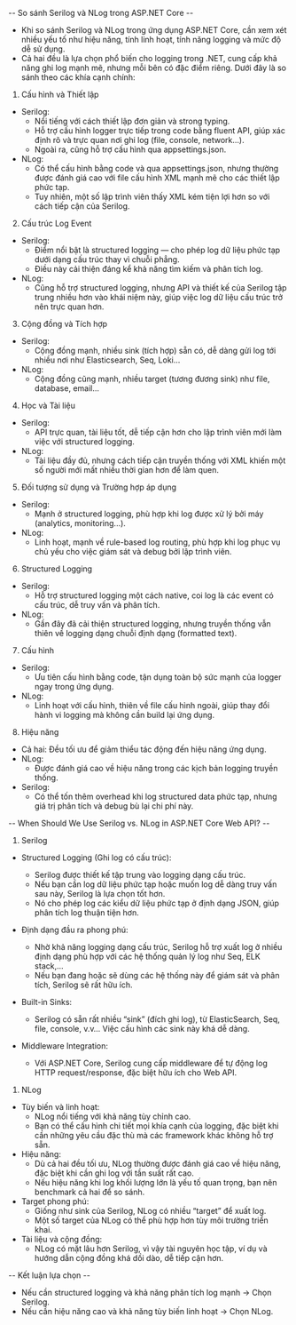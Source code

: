 -- So sánh Serilog và NLog trong ASP.NET Core --
- Khi so sánh Serilog và NLog trong ứng dụng ASP.NET Core, cần xem xét nhiều yếu tố như hiệu năng, tính linh hoạt, tính năng logging và mức độ dễ sử dụng. 
- Cả hai đều là lựa chọn phổ biến cho logging trong .NET, cung cấp khả năng ghi log mạnh mẽ, nhưng mỗi bên có đặc điểm riêng. Dưới đây là so sánh theo các khía cạnh chính:

1. Cấu hình và Thiết lập
- Serilog: 
  - Nổi tiếng với cách thiết lập đơn giản và strong typing.
  - Hỗ trợ cấu hình logger trực tiếp trong code bằng fluent API, giúp xác định rõ và trực quan nơi ghi log (file, console, network…). 
  - Ngoài ra, cũng hỗ trợ cấu hình qua appsettings.json.
- NLog: 
  - Có thể cấu hình bằng code và qua appsettings.json, nhưng thường được đánh giá cao với file cấu hình XML mạnh mẽ cho các thiết lập phức tạp. 
  - Tuy nhiên, một số lập trình viên thấy XML kém tiện lợi hơn so với cách tiếp cận của Serilog.
2. Cấu trúc Log Event
- Serilog: 
  - Điểm nổi bật là structured logging — cho phép log dữ liệu phức tạp dưới dạng cấu trúc thay vì chuỗi phẳng. 
  - Điều này cải thiện đáng kể khả năng tìm kiếm và phân tích log.
- NLog: 
  - Cũng hỗ trợ structured logging, nhưng API và thiết kế của Serilog tập trung nhiều hơn vào khái niệm này, giúp việc log dữ liệu cấu trúc trở nên trực quan hơn.
3. Cộng đồng và Tích hợp
- Serilog: 
  - Cộng đồng mạnh, nhiều sink (tích hợp) sẵn có, dễ dàng gửi log tới nhiều nơi như Elasticsearch, Seq, Loki...
- NLog: 
  - Cộng đồng cũng mạnh, nhiều target (tương đương sink) như file, database, email...
4. Học và Tài liệu
- Serilog: 
  - API trực quan, tài liệu tốt, dễ tiếp cận hơn cho lập trình viên mới làm việc với structured logging.
- NLog: 
  - Tài liệu đầy đủ, nhưng cách tiếp cận truyền thống với XML khiến một số người mới mất nhiều thời gian hơn để làm quen.
5. Đối tượng sử dụng và Trường hợp áp dụng
- Serilog: 
  - Mạnh ở structured logging, phù hợp khi log được xử lý bởi máy (analytics, monitoring...).
- NLog: 
  - Linh hoạt, mạnh về rule-based log routing, phù hợp khi log phục vụ chủ yếu cho việc giám sát và debug bởi lập trình viên.
6. Structured Logging
- Serilog: 
  - Hỗ trợ structured logging một cách native, coi log là các event có cấu trúc, dễ truy vấn và phân tích.
- NLog: 
  - Gần đây đã cải thiện structured logging, nhưng truyền thống vẫn thiên về logging dạng chuỗi định dạng (formatted text).
7. Cấu hình
- Serilog: 
  - Ưu tiên cấu hình bằng code, tận dụng toàn bộ sức mạnh của logger ngay trong ứng dụng.
- NLog: 
  - Linh hoạt với cấu hình, thiên về file cấu hình ngoài, giúp thay đổi hành vi logging mà không cần build lại ứng dụng.
8. Hiệu năng
- Cả hai: Đều tối ưu để giảm thiểu tác động đến hiệu năng ứng dụng.
- NLog: 
  - Được đánh giá cao về hiệu năng trong các kịch bản logging truyền thống.
- Serilog: 
  - Có thể tốn thêm overhead khi log structured data phức tạp, nhưng giá trị phân tích và debug bù lại chi phí này.

-- When Should We Use Serilog vs. NLog in ASP.NET Core Web API? --
1. Serilog
- Structured Logging (Ghi log có cấu trúc): 
  - Serilog được thiết kế tập trung vào logging dạng cấu trúc. 
  - Nếu bạn cần log dữ liệu phức tạp hoặc muốn log dễ dàng truy vấn sau này, Serilog là lựa chọn tốt hơn. 
  - Nó cho phép log các kiểu dữ liệu phức tạp ở định dạng JSON, giúp phân tích log thuận tiện hơn.

- Định dạng đầu ra phong phú: 
  - Nhờ khả năng logging dạng cấu trúc, Serilog hỗ trợ xuất log ở nhiều định dạng phù hợp với các hệ thống quản lý log như Seq, ELK stack,... 
  - Nếu bạn đang hoặc sẽ dùng các hệ thống này để giám sát và phân tích, Serilog sẽ rất hữu ích.

- Built-in Sinks: 
  - Serilog có sẵn rất nhiều “sink” (đích ghi log), từ ElasticSearch, Seq, file, console, v.v… Việc cấu hình các sink này khá dễ dàng.

- Middleware Integration:
  - Với ASP.NET Core, Serilog cung cấp middleware để tự động log HTTP request/response, đặc biệt hữu ích cho Web API.

1. NLog
- Tùy biến và linh hoạt: 
  - NLog nổi tiếng với khả năng tùy chỉnh cao. 
  - Bạn có thể cấu hình chi tiết mọi khía cạnh của logging, đặc biệt khi cần những yêu cầu đặc thù mà các framework khác không hỗ trợ sẵn.
- Hiệu năng: 
  - Dù cả hai đều tối ưu, NLog thường được đánh giá cao về hiệu năng, đặc biệt khi cần ghi log với tần suất rất cao. 
  - Nếu hiệu năng khi log khối lượng lớn là yếu tố quan trọng, bạn nên benchmark cả hai để so sánh.
- Target phong phú: 
  - Giống như sink của Serilog, NLog có nhiều “target” để xuất log. 
  - Một số target của NLog có thể phù hợp hơn tùy môi trường triển khai.
- Tài liệu và cộng đồng: 
  - NLog có mặt lâu hơn Serilog, vì vậy tài nguyên học tập, ví dụ và hướng dẫn cộng đồng khá dồi dào, dễ tiếp cận hơn.

-- Kết luận lựa chọn -- 
  - Nếu cần structured logging và khả năng phân tích log mạnh → Chọn Serilog.
  - Nếu cần hiệu năng cao và khả năng tùy biến linh hoạt → Chọn NLog.
